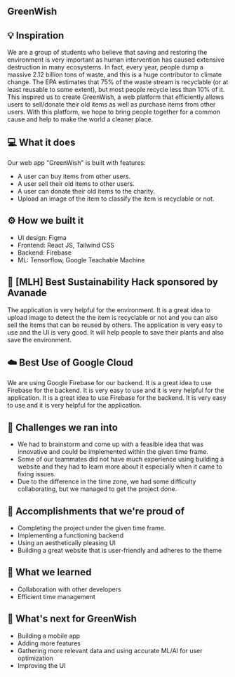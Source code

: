 ## GreenWish

## 💡 Inspiration

We are a group of students who believe that saving and restoring the environment is very important as human intervention has caused extensive destruction in many ecosystems. In fact, every year, people dump a massive 2.12 billion tons of waste, and this is a huge contributor to climate change. The EPA estimates that 75% of the waste stream is recyclable (or at least reusable to some extent), but most people recycle less than 10% of it. This inspired us to create GreenWish, a web platform that efficiently allows users to sell/donate their old items as well as purchase items from other users. With this platform, we hope to bring people together for a common cause and help to make the world a cleaner place. 

## 💻 What it does

Our web app "GreenWish" is built with features:
- A user can buy items from other users.
- A user sell their old items to other users.
- A user can donate their old items to the charity.
- Upload an image of the item to classify the item is recyclable or not.

## ⚙️ How we built it

- UI design: Figma
- Frontend: React JS, Tailwind CSS
- Backend: Firebase
- ML: Tensorflow, Google Teachable Machine

## 🌿 [MLH] Best Sustainability Hack sponsored by Avanade

The application is very helpful for the environment. It is a great idea to upload image to detect the the item is recyclable or not and you can also sell the items that can be reused by others. The application is very easy to use and the UI is very good. It will help people to save their plants and also save the environment.

## ☁️ Best Use of Google Cloud

We are using Google Firebase for our backend. It is a great idea to use Firebase for the backend. It is very easy to use and it is very helpful for the application. It is a great idea to use Firebase for the backend. It is very easy to use and it is very helpful for the application.

## 🧠 Challenges we ran into

- We had to brainstorm and come up with a feasible idea that was innovative and could be implemented within the given time frame.
- Some of our teammates did not have much experience using building a website and they had to learn more about it especially when it came to fixing issues.
- Due to the difference in the time zone, we had some difficulty collaborating, but we managed to get the project done.

## 🏅 Accomplishments that we're proud of

- Completing the project under the given time frame.
- Implementing a functioning backend
- Using an aesthetically pleasing UI
- Building a great website that is user-friendly and adheres to the theme

## 📖 What we learned

- Collaboration with other developers
- Efficient time management

## 🚀 What's next for GreenWish

- Building a mobile app
- Adding more features
- Gathering more relevant data and using accurate ML/AI for user optimization
- Improving the UI
